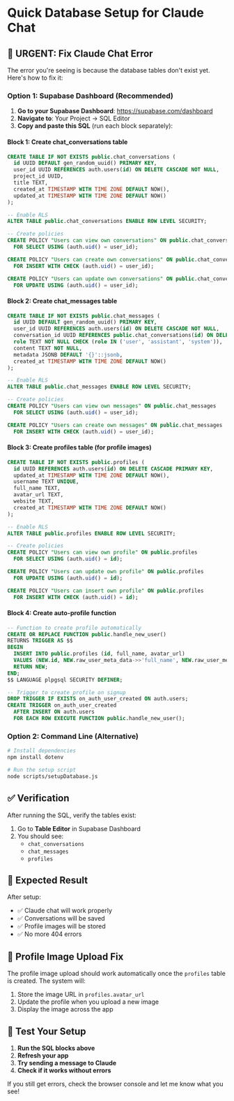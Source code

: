 # Quick Database Setup for Claude Chat

## 🚨 URGENT: Fix Claude Chat Error

The error you're seeing is because the database tables don't exist yet. Here's how to fix it:

### Option 1: Supabase Dashboard (Recommended)

1. **Go to your Supabase Dashboard**: https://supabase.com/dashboard
2. **Navigate to**: Your Project → SQL Editor
3. **Copy and paste this SQL** (run each block separately):

#### Block 1: Create chat_conversations table
```sql
CREATE TABLE IF NOT EXISTS public.chat_conversations (
  id UUID DEFAULT gen_random_uuid() PRIMARY KEY,
  user_id UUID REFERENCES auth.users(id) ON DELETE CASCADE NOT NULL,
  project_id UUID,
  title TEXT,
  created_at TIMESTAMP WITH TIME ZONE DEFAULT NOW(),
  updated_at TIMESTAMP WITH TIME ZONE DEFAULT NOW()
);

-- Enable RLS
ALTER TABLE public.chat_conversations ENABLE ROW LEVEL SECURITY;

-- Create policies
CREATE POLICY "Users can view own conversations" ON public.chat_conversations
  FOR SELECT USING (auth.uid() = user_id);

CREATE POLICY "Users can create own conversations" ON public.chat_conversations
  FOR INSERT WITH CHECK (auth.uid() = user_id);

CREATE POLICY "Users can update own conversations" ON public.chat_conversations
  FOR UPDATE USING (auth.uid() = user_id);
```

#### Block 2: Create chat_messages table
```sql
CREATE TABLE IF NOT EXISTS public.chat_messages (
  id UUID DEFAULT gen_random_uuid() PRIMARY KEY,
  user_id UUID REFERENCES auth.users(id) ON DELETE CASCADE NOT NULL,
  conversation_id UUID REFERENCES public.chat_conversations(id) ON DELETE CASCADE NOT NULL,
  role TEXT NOT NULL CHECK (role IN ('user', 'assistant', 'system')),
  content TEXT NOT NULL,
  metadata JSONB DEFAULT '{}'::jsonb,
  created_at TIMESTAMP WITH TIME ZONE DEFAULT NOW()
);

-- Enable RLS
ALTER TABLE public.chat_messages ENABLE ROW LEVEL SECURITY;

-- Create policies
CREATE POLICY "Users can view own messages" ON public.chat_messages
  FOR SELECT USING (auth.uid() = user_id);

CREATE POLICY "Users can create own messages" ON public.chat_messages
  FOR INSERT WITH CHECK (auth.uid() = user_id);
```

#### Block 3: Create profiles table (for profile images)
```sql
CREATE TABLE IF NOT EXISTS public.profiles (
  id UUID REFERENCES auth.users(id) ON DELETE CASCADE PRIMARY KEY,
  updated_at TIMESTAMP WITH TIME ZONE DEFAULT NOW(),
  username TEXT UNIQUE,
  full_name TEXT,
  avatar_url TEXT,
  website TEXT,
  created_at TIMESTAMP WITH TIME ZONE DEFAULT NOW()
);

-- Enable RLS
ALTER TABLE public.profiles ENABLE ROW LEVEL SECURITY;

-- Create policies
CREATE POLICY "Users can view own profile" ON public.profiles
  FOR SELECT USING (auth.uid() = id);

CREATE POLICY "Users can update own profile" ON public.profiles
  FOR UPDATE USING (auth.uid() = id);

CREATE POLICY "Users can insert own profile" ON public.profiles
  FOR INSERT WITH CHECK (auth.uid() = id);
```

#### Block 4: Create auto-profile function
```sql
-- Function to create profile automatically
CREATE OR REPLACE FUNCTION public.handle_new_user()
RETURNS TRIGGER AS $$
BEGIN
  INSERT INTO public.profiles (id, full_name, avatar_url)
  VALUES (NEW.id, NEW.raw_user_meta_data->>'full_name', NEW.raw_user_meta_data->>'avatar_url');
  RETURN NEW;
END;
$$ LANGUAGE plpgsql SECURITY DEFINER;

-- Trigger to create profile on signup
DROP TRIGGER IF EXISTS on_auth_user_created ON auth.users;
CREATE TRIGGER on_auth_user_created
  AFTER INSERT ON auth.users
  FOR EACH ROW EXECUTE FUNCTION public.handle_new_user();
```

### Option 2: Command Line (Alternative)

```bash
# Install dependencies
npm install dotenv

# Run the setup script
node scripts/setupDatabase.js
```

## ✅ Verification

After running the SQL, verify the tables exist:

1. Go to **Table Editor** in Supabase Dashboard
2. You should see:
   - `chat_conversations`
   - `chat_messages` 
   - `profiles`

## 🎯 Expected Result

After setup:
- ✅ Claude chat will work properly
- ✅ Conversations will be saved
- ✅ Profile images will be stored
- ✅ No more 404 errors

## 🔧 Profile Image Upload Fix

The profile image upload should work automatically once the `profiles` table is created. The system will:

1. Store the image URL in `profiles.avatar_url`
2. Update the profile when you upload a new image
3. Display the image across the app

## 🚀 Test Your Setup

1. **Run the SQL blocks above**
2. **Refresh your app**
3. **Try sending a message to Claude**
4. **Check if it works without errors**

If you still get errors, check the browser console and let me know what you see! 